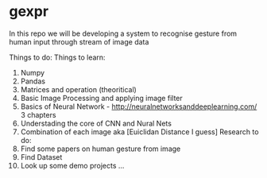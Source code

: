# gexpr
In this repo we will be developing a system to recognise gesture from human input through stream of image data

Things to do: 
Things to learn:
1. Numpy 
2. Pandas
3. Matrices and operation (theoritical)
4. Basic Image Processing and applying image filter
5. Basics of Neural Network - http://neuralnetworksanddeeplearning.com/ 3 chapters 
6. Understading the core of CNN and Nural Nets 
7. Combination of each image aka [Euiclidan Distance I guess]
Research to do: 
1. Find some papers on human gesture from image 
2. Find Dataset
3. Look up some demo projects 
...